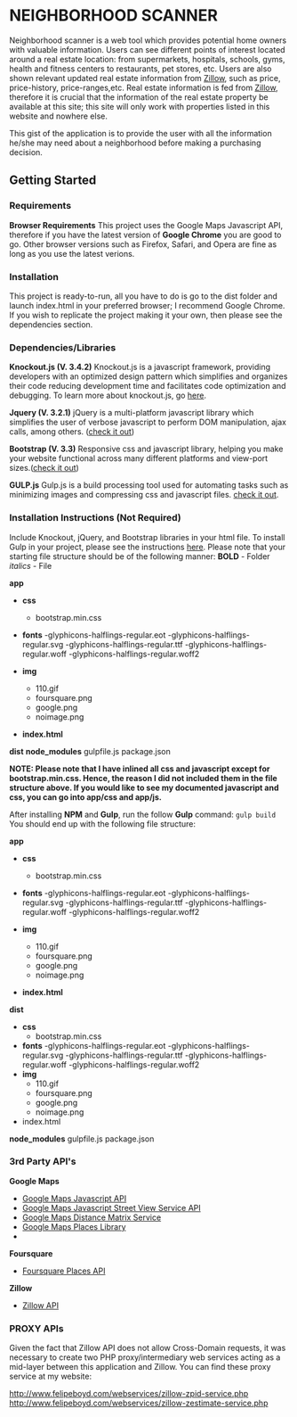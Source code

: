 # NEIGHBORHOOD SCANNER

Neighborhood scanner is a web tool which provides potential home owners with valuable information. Users can see different points of interest located around a real estate location: from supermarkets, hospitals, schools, gyms, health and fitness centers to restaurants, pet stores, etc. Users are also shown relevant updated real estate information from [Zillow](http://www.zillow.com), such as price, price-history, price-ranges,etc. Real estate information is fed from [Zillow](http://www.zillow.com), therefore it is crucial that the information of the real estate property be available at this site; this site will only work with properties listed in this website and nowhere else. 

This gist of the application is to provide the user with all the information he/she may need about a neighborhood before making a purchasing decision.

## Getting Started

### Requirements
**Browser Requirements**
This project uses the Google Maps Javascript API, therefore if you have the latest version
of **Google Chrome** you are good to go. Other browser versions such as Firefox, Safari, and 
Opera are fine as long as you use the latest verions.

### Installation

This project is ready-to-run, all you have to do is go to the dist folder and launch index.html in your preferred
browser; I recommend Google Chrome. If you wish to replicate the project making it your own, then please see
the dependencies section.

### Dependencies/Libraries ##
**Knockout.js (V. 3.4.2)**
Knockout.js is a javascript framework, providing developers with an optimized design pattern which simplifies and organizes
their code reducing development time and facilitates code optimization and debugging. To learn more about knockout.js, go [here](http://knockoutjs.com/). 

**Jquery (V. 3.2.1)**
jQuery is a multi-platform javascript library which simplifies the user of verbose javascript to perform DOM manipulation,
ajax calls, among others. ([check it out](https://jquery.com/))

**Bootstrap (V. 3.3)**
Responsive css and javascript library, helping you make your website functional across many different platforms and view-port sizes.([check it out](https://getbootstrap.com/docs/3.3/))

**GULP.js**
Gulp.js is a build processing tool used for automating tasks such as  minimizing images and compressing css and javascript files. [check it out](http://knockoutjs.com/).


### Installation Instructions (Not Required) ###
Include Knockout, jQuery, and Bootstrap libraries in your html file. To install Gulp in your project,
please see the instructions [here](https://css-tricks.com/gulp-for-beginners/). Please note that your starting file structure should be of the following manner:
**BOLD** - Folder
*italics* - File

**app**
- **css**
    - bootstrap.min.css
- **fonts**
    -glyphicons-halflings-regular.eot
    -glyphicons-halflings-regular.svg
    -glyphicons-halflings-regular.ttf
    -glyphicons-halflings-regular.woff
    -glyphicons-halflings-regular.woff2

- **img**
    - 110.gif
    - foursquare.png
    - google.png
    - noimage.png
- **index.html**

**dist**
**node_modules**
gulpfile.js
package.json



**NOTE: Please note that I have inlined all css and javascript except for bootstrap.min.css. Hence, the reason I did not included them in the file structure above. If you would like to see my documented javascript and css, you can go into app/css and app/js.**

After installing **NPM** and **Gulp**, run the follow **Gulp** command:
`gulp build`
You should end up with the following file structure:

**app**
- **css**
    - bootstrap.min.css
- **fonts**
    -glyphicons-halflings-regular.eot
    -glyphicons-halflings-regular.svg
    -glyphicons-halflings-regular.ttf
    -glyphicons-halflings-regular.woff
    -glyphicons-halflings-regular.woff2

- **img**
    - 110.gif
    - foursquare.png
    - google.png
    - noimage.png
- **index.html**

**dist**
- **css**
  - bootstrap.min.css
- **fonts**
    -glyphicons-halflings-regular.eot
    -glyphicons-halflings-regular.svg
    -glyphicons-halflings-regular.ttf
    -glyphicons-halflings-regular.woff
    -glyphicons-halflings-regular.woff2
- **img**
    -  110.gif
    - foursquare.png
    - google.png
    - noimage.png 
- index.html
    
**node_modules**
gulpfile.js
package.json

### 3rd Party API's ###
**Google Maps**
- [Google Maps Javascript API](https://developers.google.com/maps/documentation/javascript/adding-a-google-map)
- [Google Maps Javascript Street View Service API](https://developers.google.com/maps/documentation/javascript/streetview)
- [Google Maps Distance Matrix Service](https://developers.google.com/maps/documentation/javascript/distancematrix)
- [Google Maps Places Library](https://developers.google.com/maps/documentation/javascript/places)
- 
**Foursquare**
- [Foursquare Places API](https://developer.foursquare.com/places-api)


**Zillow**
- [Zillow API](https://www.zillow.com/howto/api/APIOverview.htm)


### PROXY APIs ###
Given the fact that Zillow API does not allow Cross-Domain requests, it was necessary to create two PHP proxy/intermediary web services acting as a mid-layer between this application and Zillow. You can find these proxy service at my website:

http://www.felipeboyd.com/webservices/zillow-zpid-service.php
http://www.felipeboyd.com/webservices/zillow-zestimate-service.php





        



